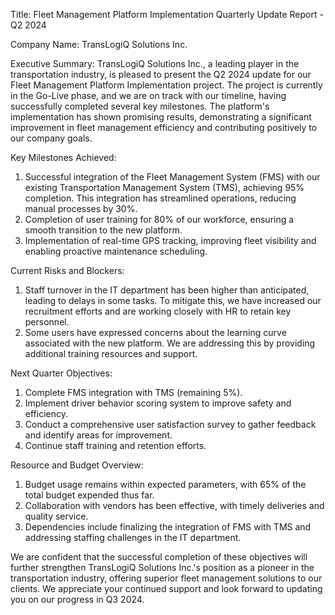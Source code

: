  Title: Fleet Management Platform Implementation Quarterly Update Report - Q2 2024

Company Name: TransLogiQ Solutions Inc.

Executive Summary:
TransLogiQ Solutions Inc., a leading player in the transportation industry, is pleased to present the Q2 2024 update for our Fleet Management Platform Implementation project. The project is currently in the Go-Live phase, and we are on track with our timeline, having successfully completed several key milestones. The platform's implementation has shown promising results, demonstrating a significant improvement in fleet management efficiency and contributing positively to our company goals.

Key Milestones Achieved:
1. Successful integration of the Fleet Management System (FMS) with our existing Transportation Management System (TMS), achieving 95% completion. This integration has streamlined operations, reducing manual processes by 30%.
2. Completion of user training for 80% of our workforce, ensuring a smooth transition to the new platform.
3. Implementation of real-time GPS tracking, improving fleet visibility and enabling proactive maintenance scheduling.

Current Risks and Blockers:
1. Staff turnover in the IT department has been higher than anticipated, leading to delays in some tasks. To mitigate this, we have increased our recruitment efforts and are working closely with HR to retain key personnel.
2. Some users have expressed concerns about the learning curve associated with the new platform. We are addressing this by providing additional training resources and support.

Next Quarter Objectives:
1. Complete FMS integration with TMS (remaining 5%).
2. Implement driver behavior scoring system to improve safety and efficiency.
3. Conduct a comprehensive user satisfaction survey to gather feedback and identify areas for improvement.
4. Continue staff training and retention efforts.

Resource and Budget Overview:
1. Budget usage remains within expected parameters, with 65% of the total budget expended thus far.
2. Collaboration with vendors has been effective, with timely deliveries and quality service.
3. Dependencies include finalizing the integration of FMS with TMS and addressing staffing challenges in the IT department.

We are confident that the successful completion of these objectives will further strengthen TransLogiQ Solutions Inc.'s position as a pioneer in the transportation industry, offering superior fleet management solutions to our clients. We appreciate your continued support and look forward to updating you on our progress in Q3 2024.